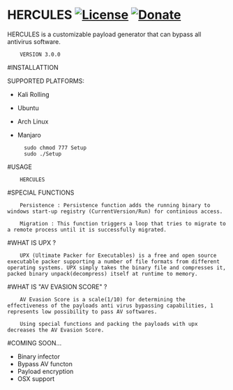 # HERCULES [![License](https://img.shields.io/github/license/mashape/apistatus.svg?maxAge=2592000)](https://raw.githubusercontent.com/EgeBalci/HERCULES/master/LICENSE)  [![Donate](https://img.shields.io/badge/Donate-Patreon-green.svg)](http://patreon.com/user?u=3556027)

HERCULES is a customizable payload generator that can bypass all antivirus software.


		VERSION 3.0.0
		
	
#INSTALLATTION

SUPPORTED PLATFORMS:

- Kali Rolling
- Ubuntu
- Arch Linux
- Manjaro



		sudo chmod 777 Setup
		sudo ./Setup


#USAGE

		HERCULES


#SPECIAL FUNCTIONS


		Persistence : Persistence function adds the running binary to windows start-up registry (CurrentVersion/Run) for continious access.
		
		Migration : This function triggers a loop that tries to migrate to a remote process until it is successfully migrated. 

#WHAT IS UPX ?

		UPX (Ultimate Packer for Executables) is a free and open source executable packer supporting a number of file formats from different operating systems. UPX simply takes the binary file and compresses it, packed binary unpack(decompress) itself at runtime to memory.
		
#WHAT IS "AV EVASION SCORE" ?

		AV Evasion Score is a scale(1/10) for determining the effectiveness of the payloads anti virus bypassing capabilities, 1 represents low possibility to pass AV softwares.
		
		Using special functions and packing the payloads with upx decreases the AV Evasion Score.
		
		
		
#COMING SOON...

- Binary infector
- Bypass AV functon
- Payload encryption
- OSX support

		
